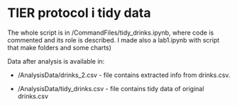 # TIER protocol i tidy data


The whole script is in /CommandFiles/tidy_drinks.ipynb, where code is commented and its role is described.
I made also a lab1.ipynb with script that make folders and some charts)

Data after analysis is available in:
- /AnalysisData/drinks_2.csv - file contains extracted info from drinks.csv.

- /AnalysisData/tidy_drinks.csv - file contains tidy data of original drinks.csv